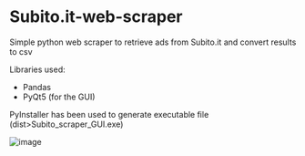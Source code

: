 # Subito.it-web-scraper
Simple python web scraper to retrieve ads from Subito.it and convert results to csv

Libraries used:
- Pandas
- PyQt5 (for the GUI)

PyInstaller has been used to generate executable file (dist>Subito_scraper_GUI.exe)


![image](https://user-images.githubusercontent.com/52034469/156805353-ba9438dc-33d6-475d-a517-a75330ee5087.png)
